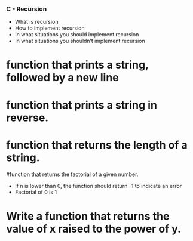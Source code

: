 ### C - Recursion
* What is recursion
* How to implement recursion
* In what situations you should implement recursion
* In what situations you shouldn’t implement recursion

# function that prints a string, followed by a new line
# function that prints a string in reverse.
# function that returns the length of a string.
#function that returns the factorial of a given number.
* If n is lower than 0, the function should return -1 to indicate an error
* Factorial of 0 is 1
# Write a function that returns the value of x raised to the power of y.
